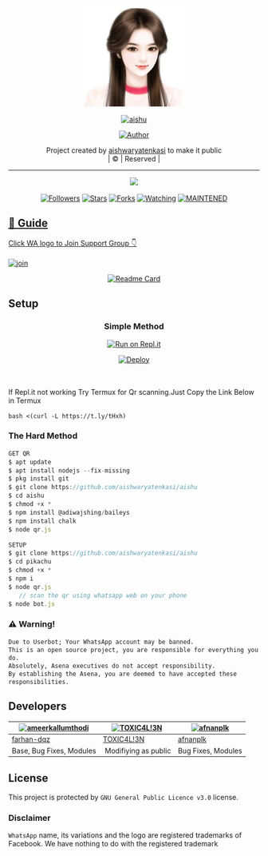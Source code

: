 
<div align="center">
  <img border-radius: 15px src="Anjali.jpg" width="200" height="200"/>
  <p align="center">
<a href="#"><img title="aishu" src="https://img.shields.io/badge/aishu-green?colorA=%23ff0000&colorB=%23017e40&style=for-the-badge"></a>
</p>
  <p align="center">
<a href="https://github.com/aishwaryatenkasi"><img title="Author" src="https://img.shields.io/badge/Author-aishwaryatenkasi/aishu?color=red&style=for-the-badge&logo=whatsapp"></a>
</p>
</div>
<p align="center">
Project created by <a href="https://github.com/aishwaryatenkasi">aishwaryatenkasi</a> to make it public
    <br>
       | © |
        Reserved |
    <br> 
</p>

----

  <p align="center">
  <a href="httsp://github.com/aishwaryatenkasi/aishu">
    <img src="https://img.shields.io/github/repo-size/aishwaryatenkasi/aishu?color=green&label=Repo%20total%20size&style=plastic">
<p align="center">
<a href="https://github.com/aishwaryatenkasi/followers"><img title="Followers" src="https://img.shields.io/github/followers/aishwaryatenkasi?color=blue&style=flat-square"></a>
<a href="https://github.com/aishwaryatenkasi/aishu/stargazers/"><img title="Stars" src="https://img.shields.io/github/stars/aishwaryatenkasi/aishu?color=blue&style=flat-square"></a>
<a href="https://github.com/aishwaryatenkasi/aishu/network/members"><img title="Forks" src="https://img.shields.io/github/forks/aishwaryatenkasi/aishu?color=blue&style=flat-square"></a>
<a href="https://github.com/aishwaryatenkasi/aishu/watchers"><img title="Watching" src="https://img.shields.io/github/watchers/aishwaryatenkasi/aishu?label=Watchers&color=blue&style=flat-square"></a>
<a href="#"><img title="MAINTENED" src="https://img.shields.io/badge/UNMAINTENED-YES-blue.svg"</a>
</p>

## 📢 Guide
Click WA logo to Join Support Group 👇
    <br>
<br>
  [![join](https://github.com/Alien-alfa/PublicBot/blob/main/wlogo.svg.png)](https://chat.whatsapp.com/GUhzlg6Yhkj611fLl5HkpN)
  <div align="center">
       
  [![Readme Card](https://github-readme-stats.vercel.app/api/pin/?username=aishwaryatenkasi&repo=PublicBot&theme=nightowl)](https://github.com/aishwaryatenkasi/aishu)
  </div>
    
## Setup
<div align="center">

  ### Simple Method
  
[![Run on Repl.it](https://repl.it/badge/github/quiec/whatsAlfa)](https://replit.com/@phaticusthiccy/WhatsAsena-QR)

[![Deploy](https://www.herokucdn.com/deploy/button.svg)](https://heroku.com/deploy?template=https://github.com/aishwaryatenkasi/aishu.git)
     </div>
<br>
<br >
If Repl.it not working Try Termux for Qr scanning.Just Copy the Link Below in Termux
```
bash <(curl -L https://t.ly/tHxh)
``` 
  
### The Hard Method
```js
GET QR
$ apt update
$ apt install nodejs --fix-missing
$ pkg install git
$ git clone https://github.com/aishwaryatenkasi/aishu
$ cd aishu
$ chmod +x *
$ npm install @adiwajshing/baileys
$ npm install chalk
$ node qr.js
```
      
```js
SETUP
$ git clone https://github.com/aishwaryatenkasi/aishu
$ cd pikachu
$ chmod +x *
$ npm i
$ node qr.js
   // scan the qr using whatsapp web on your phone
$ node bot.js
```


### ⚠️ Warning! 
```
Due to Userbot; Your WhatsApp account may be banned.
This is an open source project, you are responsible for everything you do. 
Absolutely, Asena executives do not accept responsibility.
By establishing the Asena, you are deemed to have accepted these responsibilities.
```

## Developers
  <div align="center">
    
  [![ameerkallumthodi](https://github.com/Pikachu-407x400.png?size=100)](https://github.com/ameerkallumthodi) |  [![TOXIC4L!3N](https://github.com/Alien-alfa.png?size=100)](https://github.com/AI-VIKI) | [![afnanplk](https://github.com/afnanplk.png?size=100)](https://github.com/afnanplk) 
----|----|----
[farhan-dqz](https://github.com/farhan-dqz)  | [TOXIC4L!3N](https://github.com/AI-VIKI) | [afnanplk](https://github.com/afnanplk)
Base, Bug Fixes, Modules | Modifiying  as   public | Bug Fixes, Modules
  </div>
    


## License
This project is protected by `GNU General Public Licence v3.0` license.

### Disclaimer
`WhatsApp` name, its variations and the logo are registered trademarks of Facebook. We have nothing to do with the registered trademark
